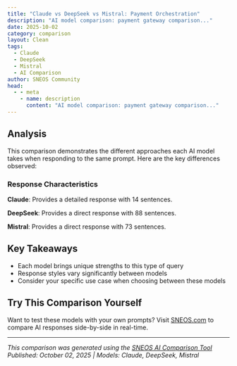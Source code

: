 ```yaml
---
title: "Claude vs DeepSeek vs Mistral: Payment Orchestration"
description: "AI model comparison: payment gateway comparison..."
date: 2025-10-02
category: comparison
layout: Clean
tags:
  - Claude
  - DeepSeek
  - Mistral
  - AI Comparison
author: SNEOS Community
head:
  - - meta
    - name: description
      content: "AI model comparison: payment gateway comparison..."
---
```


<ChatComparison
  title="Claude vs DeepSeek vs Mistral: Payment Orchestration"
  prompt="payment gateway comparison"
  :responses='{
    "Claude": "Here\u0027s a comprehensive comparison of popular payment gateways:\n\n## Top Payment Gateways Comparison\n\n### **PayPal**\n**Best for:** Small to medium businesses, international transactions\n- **Fees:** 2.9% \u002B $0.30 per transaction (standard)\n- **Pros:** Widely recognized, easy setup, buyer protection\n- **Cons:** Higher fees, account holds possible, limited customization\n- **Features:** Mobile payments, invoicing, recurring billing\n\n### **Stripe**\n**Best for:** Developers, online businesses, SaaS companies\n- **Fees:** 2.9% \u002B $0.30 per transaction\n- **Pros:** Developer-friendly APIs, extensive customization, global reach\n- **Cons:** Requires technical knowledge, limited phone support\n- **Features:** Subscription billing, marketplace payments, fraud detection\n\n### **Square**\n**Best for:** Retail, restaurants, small businesses\n- **Fees:** 2.6% \u002B $0.10 (in-person), 2.9% \u002B $0.30 (online)\n- **Pros:** Free POS system, integrated hardware, transparent pricing\n- **Cons:** Limited international support, basic online features\n- **Features:** Inventory management, analytics, loyalty programs\n\n### **Authorize.Net**\n**Best for:** Established businesses, high-volume transactions\n- **Fees:** 2.9% \u002B $0.30 \u002B $25 monthly gateway fee\n- **Pros:** Reliable, extensive features, good security\n- **Cons:** Monthly fees, complex setup, dated interface\n- **Features:** Recurring billing, fraud detection, virtual terminal\n\n### **Adyen**\n**Best for:** Large enterprises, global businesses\n- **Fees:** Custom pricing (typically 0.60-3.5%)\n- **Pros:** Single global platform, extensive payment methods, enterprise features\n- **Cons:** High minimum requirements, complex implementation\n- **Features:** Risk management, data insights, omnichannel payments\n\n## Key Factors to Consider\n\n### **Transaction Fees**\n- **Volume-based:** Higher volume often means better rates\n- **Interchange-plus:** More transparent pricing structure\n- **Flat rate:** Simpler but may be more expensive for large transactions\n\n### **Integration \u0026 Setup**\n- **Technical requirements:** API complexity, documentation quality\n- **Time to market:** How quickly you can start accepting payments\n- **Customization:** Checkout experience flexibility\n\n### **Geographic Coverage**\n- **Supported countries:** Where you can accept payments from\n- **Currency support:** Multi-currency capabilities\n- **Local payment methods:** Region-specific payment options\n\n### **Security \u0026 Compliance**\n- **PCI DSS compliance:** Required for handling card data\n- **Fraud protection:** Built-in security measures\n- **Data encryption:** Payment data security\n\n### **Customer Support**\n- **Availability:** 24/7 vs business hours\n- **Support channels:** Phone, chat, email\n- **Response times:** How quickly issues are resolved\n\n## Specialized Options\n\n### **Industry-Specific**\n- **WooCommerce Payments:** WordPress/WooCommerce stores\n- **Shopify Payments:** Shopify stores\n- **Amazon Pay:** E-commerce with Amazon integration\n- **Apple Pay/Google Pay:** Mobile-first businesses\n\n### **High-Risk Businesses**\n- **PaymentCloud**\n- **Durango Merchant Services**\n- **eMerchantBroker**\n\n## Selection Criteria Checklist\n\n\u2713 **Business size and transaction volume**\n\u2713 **Geographic requirements**\n\u2713 **Technical capabilities**\n\u2713 **Budget for fees and setup costs**\n\u2713 **Integration requirements**\n\u2713 **Customer preferences**\n\u2713 **Industry-specific needs**\n\u2713 **Growth plans**\n\nWould you like me to dive deeper into any specific gateway or help you choose based on your particular business requirements?",
    "DeepSeek": "Of course. Here is a comprehensive comparison of popular payment gateways to help you choose the right one for your business.\n\nThis guide breaks down the key players based on business size, model, and specific needs.\n\n### Quick Comparison Table\n\n| Feature | Stripe | PayPal | Square | Authorize.Net | Adyen |\n| :--- | :--- | :--- | :--- | :--- | :--- |\n| **Best For** | Developers, online businesses, subscriptions | New businesses, freelancers, global brand recognition | In-person/retail, omnichannel simplicity | Businesses already with a merchant account | Large enterprises, global sales |\n| **Pricing Model** | Pay-as-you-go | Pay-as-you-go | Pay-as-you-go | Monthly fee \u002B pay-as-you-go | Custom/Volume-based |\n| **Transaction Fee** | 2.9% \u002B $0.30 (online) | 2.99% \u002B $0.49 (standard) | 2.6% \u002B $0.10 (in-person) | 2.9% \u002B $0.30 (gateway fee only) | Custom (typically lower) |\n| **Monthly Fee** | $0 | $0 (Optional $30 for Virtual Terminal) | $0 | $25 | Custom (often high) |\n| **Setup Fee** | $0 | $0 | $0 | $0 | Custom |\n| **Key Strength** | Powerful API, customization, global reach | Trusted brand, easy setup, wide user adoption | All-in-one ecosystem, hardware integration | Long-standing reliability, extensive features | Unified commerce, 250\u002B payment methods |\n| **Key Weakness** | Less \u0022out-of-the-box\u0022 for non-devs | Can be costly, account holds/freezes | Less customizable for complex online needs | Can be more expensive for small volume | Not for small businesses |\n\n---\n\n### In-Depth Gateway Breakdown\n\n#### 1. Stripe\nStripe is the developer\u0027s favorite, known for its powerful and flexible API.\n\n*   **Pros:**\n    *   **Excellent Developer Experience:** Incredibly well-documented API for fully custom payment integrations.\n    *   **Global Scale:** Supports 135\u002B currencies and numerous local payment methods (like iDEAL, SEPA).\n    *   **Rich Feature Set:** Built-in tools for subscriptions, invoicing, fraud prevention (Radar), and more.\n    *   **Transparent Pricing:** No monthly fees or hidden costs for standard accounts.\n*   **Cons:**\n    *   **Requires Technical Skill:** Not the best \u0022out-of-the-box\u0022 solution for non-technical users.\n    *   **Customer Support:** Primarily email-based; phone support is limited.\n*   **Ideal for:** Tech-savvy businesses, SaaS companies, marketplaces, subscription services, and international e-commerce.\n\n#### 2. PayPal\nPayPal is the most recognized name in online payments, offering trust and simplicity.\n\n*   **Pros:**\n    *   **Consumer Trust:** Over 400 million active accounts; customers feel safe checking out with PayPal.\n    *   **Extremely Easy Setup:** \u0022Pay with PayPal\u0022 button can be added to a site in minutes.\n    *   **Wide Acceptance:** Accepted by nearly every e-commerce platform.\n    *   **Multiple Products:** Includes PayPal Checkout, Venmo, PayPal Credit, and Braintree (a developer-centric gateway).\n*   **Cons:**\n    *   **Higher Fees:** Can be more expensive than competitors, especially for micro-transactions.\n    *   **Account Stability:** Known for occasionally freezing funds and accounts for review.\n    *   **User Experience:** Can redirect customers away from your site to complete payment.\n*   **Ideal for:** New businesses, freelancers, B2C e-commerce, and any business that benefits from the PayPal brand.\n\n#### 3. Square\nSquare started with in-person payments and has built a full ecosystem around it.\n\n*   **Pros:**\n    *   **All-in-One Ecosystem:** Seamlessly integrates POS, hardware, payroll, invoices, and online stores.\n    *   **Excellent for In-Person Sales:** Simple, transparent pricing for card-present transactions.\n    *   **User-Friendly:** Very easy to set up and use with minimal technical knowledge.\n    *   **Free Online Store:** Offers a basic online storefront for free.\n*   **Cons:**\n    *   **Online-Only Rates:** Higher than some competitors for e-commerce (2.9% \u002B $0.30).\n    *   **Less Customizable:** Not as developer-friendly as Stripe for complex integrations.\n*   **Ideal for:** Retail stores, restaurants, service-based businesses, and small businesses wanting a unified system.\n\n#### 4. Authorize.Net\nA long-standing, reliable gateway that is often offered by banks and merchant account providers.\n\n*   **Pros:**\n    *   **Reliability \u0026 Stability:** One of the oldest players, known for its uptime and security.\n    *   **Extensive Features:** Includes a virtual terminal, recurring billing, and advanced fraud detection.\n    *   **Wide Integration:** Works with almost every shopping cart and merchant account.\n*   **Cons:**\n    *   **Cost Structure:** Requires a monthly gateway fee ($25) on top of transaction fees, making it expensive for low-volume businesses.\n    *   **Older Interface:** The user experience can feel dated compared to modern competitors.\n*   **Ideal for:** Established small-to-medium businesses that already have a merchant account and value reliability over the lowest cost.\n\n#### 5. Adyen\nA global enterprise-grade payments platform that powers companies like Uber, Spotify, and eBay.\n\n*   **Pros:**\n    *   **Unified Commerce:** Single platform to process online, in-app, and in-store payments.\n    *   **Global Reach:** Supports a vast number of local currencies and payment methods worldwide.\n    *   **Optimized Checkout:** Data-driven tools to increase conversion rates.\n    *   **Interchange\u002B\u002B Pricing:** Most transparent and often cheapest pricing model for high volume.\n*   **Cons:**\n    *   **Not for SMBs:** Has a high barrier to entry, often requiring significant monthly processing volume.\n    *   **Custom Pricing:** You must contact sales for a quote.\n*   **Ideal for:** Large enterprises, international brands, and businesses with complex, high-volume payment needs.\n\n---\n\n### Key Factors to Consider When Choosing\n\n1.  **Your Business Model:**\n    *   **Online-Only:** Stripe, PayPal, Authorize.Net.\n    *   **In-Person/Retail:** Square is the leader.\n    *   **Both (Omnichannel):** Square, Stripe, Adyen.\n    *   **Subscriptions/SaaS:** Stripe is the gold standard.\n\n2.  **Technical Expertise:**\n    *   **High (You have developers):** Stripe, Braintree.\n    *   **Low (You want simplicity):** Square, PayPal Standard.\n\n3.  **Pricing Structure:**\n    *   **Pay-as-you-go (No monthly fee):** Best for new or low-volume businesses (Stripe, PayPal, Square).\n    *   **Flat-rate \u002B Monthly fee:** Can be cheaper for high-volume businesses (Authorize.Net, traditional merchant accounts).\n\n4.  **Sales Volume:**\n    *   **Low to Medium:** Stick with pay-as-you-go providers.\n    *   **High Volume ($10k\u002B/month):** Negotiate custom rates with Stripe, or look at interchange-plus pricing from providers like Adyen or traditional merchant accounts.\n\n5.  **International Sales:**\n    *   **Must-Haves:** Multi-currency support, local payment methods (e.g., iDEAL in Netherlands, Alipay in China).\n    *   **Best Options:** Stripe, Adyen, PayPal.\n\n### Final Recommendation\n\n*   **For most new online businesses:** Start with **Stripe** or **PayPal**. They are easy to integrate via platforms like Shopify or WooCommerce and have no monthly fees.\n*   **For a physical store or mobile services:** **Square** is the easiest and most cost-effective starting point.\n*   **For a tech-heavy business or subscriptions:** **Stripe** is almost always the best choice.\n*   **For large, global enterprises:** **Adyen** is the platform to evaluate for its unified commerce and global capabilities.\n\n**Next Step:** Most providers offer sandbox/test modes. **Create a free account** with your top 2-3 choices and try their dashboard and integration process to see which feels right for you.",
    "Mistral": "Choosing the right payment gateway is crucial for any business that processes online transactions. Here\u0027s a comparison of some popular payment gateways based on several key factors:\n\n### 1. **Stripe**\n- **Fees**: 2.9% \u002B $0.30 per transaction for domestic cards.\n- **Features**: Supports multiple currencies, recurring billing, invoicing, and extensive developer tools.\n- **Integration**: Easy to integrate with various e-commerce platforms and custom solutions.\n- **Security**: PCI DSS compliant, supports 3D Secure.\n- **Customer Support**: Good documentation and community support, but limited direct support.\n\n### 2. **PayPal**\n- **Fees**: 2.9% \u002B $0.30 per transaction for domestic cards.\n- **Features**: Widely recognized brand, supports multiple currencies, invoicing, and recurring payments.\n- **Integration**: Easy to integrate with various e-commerce platforms.\n- **Security**: PCI DSS compliant, supports 3D Secure.\n- **Customer Support**: Good customer support with multiple channels.\n\n### 3. **Square**\n- **Fees**: 2.6% \u002B $0.10 per transaction for in-person payments, 2.9% \u002B $0.30 for online transactions.\n- **Features**: Point-of-sale (POS) system, invoicing, recurring payments, and extensive reporting tools.\n- **Integration**: Easy to integrate with various e-commerce platforms.\n- **Security**: PCI DSS compliant, supports 3D Secure.\n- **Customer Support**: Good customer support with multiple channels.\n\n### 4. **Authorize.Net**\n- **Fees**: $25 monthly fee \u002B 2.9% \u002B $0.30 per transaction.\n- **Features**: Advanced fraud detection, recurring billing, and invoicing.\n- **Integration**: Easy to integrate with various e-commerce platforms.\n- **Security**: PCI DSS compliant, supports 3D Secure.\n- **Customer Support**: Good customer support with multiple channels.\n\n### 5. **Braintree**\n- **Fees**: 2.9% \u002B $0.30 per transaction for domestic cards.\n- **Features**: Supports multiple currencies, recurring billing, invoicing, and extensive developer tools.\n- **Integration**: Easy to integrate with various e-commerce platforms and custom solutions.\n- **Security**: PCI DSS compliant, supports 3D Secure.\n- **Customer Support**: Good documentation and community support, but limited direct support.\n\n### 6. **Adyen**\n- **Fees**: Varies by region and transaction type, typically around 2.9% \u002B $0.30 per transaction.\n- **Features**: Supports multiple currencies, recurring billing, invoicing, and extensive developer tools.\n- **Integration**: Easy to integrate with various e-commerce platforms and custom solutions.\n- **Security**: PCI DSS compliant, supports 3D Secure.\n- **Customer Support**: Good customer support with multiple channels.\n\n### 7. **2Checkout**\n- **Fees**: 3.5% \u002B $0.35 per transaction for domestic cards.\n- **Features**: Supports multiple currencies, recurring billing, invoicing, and extensive developer tools.\n- **Integration**: Easy to integrate with various e-commerce platforms and custom solutions.\n- **Security**: PCI DSS compliant, supports 3D Secure.\n- **Customer Support**: Good customer support with multiple channels.\n\n### 8. **Razorpay**\n- **Fees**: 2% \u002B \u20B93 per transaction for domestic cards.\n- **Features**: Supports multiple currencies, recurring billing, invoicing, and extensive developer tools.\n- **Integration**: Easy to integrate with various e-commerce platforms and custom solutions.\n- **Security**: PCI DSS compliant, supports 3D Secure.\n- **Customer Support**: Good customer support with multiple channels.\n\n### Key Considerations:\n- **Transaction Fees**: Compare the fees to ensure they align with your business model.\n- **Features**: Ensure the gateway supports the features you need, such as recurring billing or multi-currency support.\n- **Integration**: Check for ease of integration with your existing systems and platforms.\n- **Security**: Ensure the gateway is PCI DSS compliant and supports 3D Secure.\n- **Customer Support**: Good customer support can be crucial for resolving issues quickly.\n\n### Conclusion:\nThe best payment gateway for your business will depend on your specific needs, such as transaction volume, international reach, and the complexity of your payment processes. Evaluate each option based on the key considerations mentioned above to make an informed decision."
  }'
  published-date="11:06"
/>

## Analysis

This comparison demonstrates the different approaches each AI model takes when responding to the same prompt. Here are the key differences observed:

### Response Characteristics

**Claude**: Provides a detailed response with 14 sentences. 

**DeepSeek**: Provides a direct response with 88 sentences. 

**Mistral**: Provides a direct response with 73 sentences. 

## Key Takeaways

- Each model brings unique strengths to this type of query
- Response styles vary significantly between models
- Consider your specific use case when choosing between these models

## Try This Comparison Yourself

Want to test these models with your own prompts? Visit [SNEOS.com](https://sneos.com) to compare AI responses side-by-side in real-time.

---

*This comparison was generated using the [SNEOS AI Comparison Tool](https://sneos.com)*
*Published: October 02, 2025 | Models: Claude, DeepSeek, Mistral*
